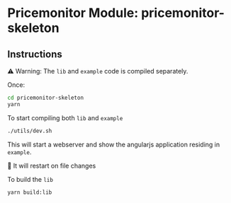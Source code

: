 # Pricemonitor Module: pricemonitor-skeleton

## Instructions
:warning: Warning: The `lib` and `example` code is compiled separately.

Once:
```bash
cd pricemonitor-skeleton
yarn
```

To start compiling both `lib` and `example`
```bash
./utils/dev.sh
```
This will start a webserver and show the angularjs application residing in `example`.

:pencil: It will restart on file changes

To build the `lib`
```bash
yarn build:lib
```